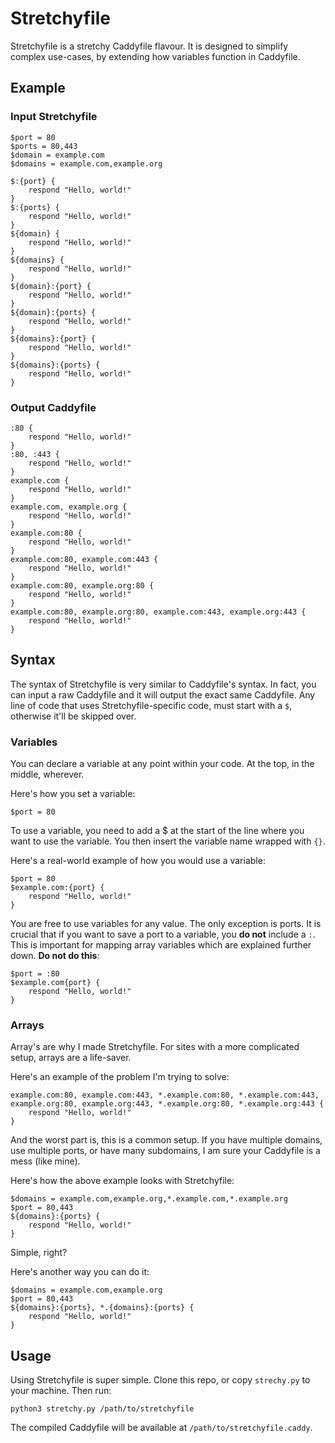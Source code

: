 # Stretchyfile
Stretchyfile is a stretchy Caddyfile flavour. It is designed to simplify complex use-cases, by extending how variables function in Caddyfile.

## Example

### Input Stretchyfile
```
$port = 80
$ports = 80,443
$domain = example.com
$domains = example.com,example.org

$:{port} {
    respond "Hello, world!"
}
$:{ports} {
    respond "Hello, world!"
}
${domain} {
    respond "Hello, world!"
}
${domains} {
    respond "Hello, world!"
}
${domain}:{port} {
    respond "Hello, world!"
}
${domain}:{ports} {
    respond "Hello, world!"
}
${domains}:{port} {
    respond "Hello, world!"
}
${domains}:{ports} {
    respond "Hello, world!"
}
```

### Output Caddyfile
```
:80 {
    respond "Hello, world!"
}
:80, :443 {
    respond "Hello, world!"
}
example.com {
    respond "Hello, world!"
}
example.com, example.org {
    respond "Hello, world!"
}
example.com:80 {
    respond "Hello, world!"
}
example.com:80, example.com:443 {
    respond "Hello, world!"
}
example.com:80, example.org:80 {
    respond "Hello, world!"
}
example.com:80, example.org:80, example.com:443, example.org:443 {
    respond "Hello, world!"
}
```

## Syntax

The syntax of Stretchyfile is very similar to Caddyfile's syntax. In fact, you can input a raw Caddyfile and it will output the exact same Caddyfile. Any line of code that uses Stretchyfile-specific code, must start with a `$`, otherwise it'll be skipped over.

### Variables

You can declare a variable at any point within your code. At the top, in the middle, wherever.

Here's how you set a variable:
```
$port = 80
```

To use a variable, you need to add a $ at the start of the line where you want to use the variable. You then insert the variable name wrapped with `{}`.

Here's a real-world example of how you would use a variable:
```
$port = 80
$example.com:{port} {
    respond "Hello, world!"
}
```

You are free to use variables for any value. The only exception is ports. It is crucial that if you want to save a port to a variable, you **do not** include a `:`. This is important for mapping array variables which are explained further down.
**Do not do this**:
```
$port = :80
$example.com{port} {
    respond "Hello, world!"
}
```

### Arrays
Array's are why I made Stretchyfile. For sites with a more complicated setup, arrays are a life-saver.

Here's an example of the problem I'm trying to solve:
```
example.com:80, example.com:443, *.example.com:80, *.example.com:443, example.org:80, example.org:443, *.example.org:80, *.example.org:443 {
    respond "Hello, world!"
}
```

And the worst part is, this is a common setup. If you have multiple domains, use multiple ports, or have many subdomains, I am sure your Caddyfile is a mess (like mine).

Here's how the above example looks with Stretchyfile:
```
$domains = example.com,example.org,*.example.com,*.example.org
$port = 80,443
${domains}:{ports} {
    respond "Hello, world!"
}
```

Simple, right?

Here's another way you can do it:
```
$domains = example.com,example.org
$port = 80,443
${domains}:{ports}, *.{domains}:{ports} {
    respond "Hello, world!"
}
```

## Usage
Using Stretchyfile is super simple. Clone this repo, or copy `strechy.py` to your machine.
Then run:
```
python3 stretchy.py /path/to/stretchyfile
```

The compiled Caddyfile will be available at `/path/to/stretchyfile.caddy`.
